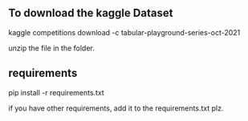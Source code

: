 ## To download the kaggle Dataset

kaggle competitions download -c tabular-playground-series-oct-2021

unzip the file in the folder.

## requirements

pip install -r requirements.txt

if you have other requirements, add it to the requirements.txt plz.
